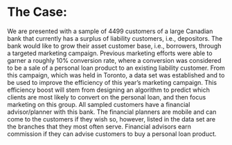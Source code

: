 # The Case:
We are presented with a sample of 4499 customers of a large Canadian bank that currently has a surplus of liability customers, i.e., depositors. The bank would like to grow their asset customer base, i.e., borrowers, through a targeted marketing campaign. Previous marketing efforts were able to garner a roughly 10% conversion rate, where a conversion was considered to be a sale of a personal loan product to an existing liability customer. From this campaign, which was held in Toronto, a data set was established and to be used to improve the efficiency of this year’s marketing campaign. This efficiency boost will stem from designing an algorithm to predict which clients are most likely to convert on the personal loan, and then focus marketing on this group. All sampled customers have a financial advisor/planner with this bank. The financial planners are mobile and can come to the customers if they wish so, however, listed in the data set are the branches that they most often serve. Financial advisors earn commission if they can advise customers to buy a personal loan product.
